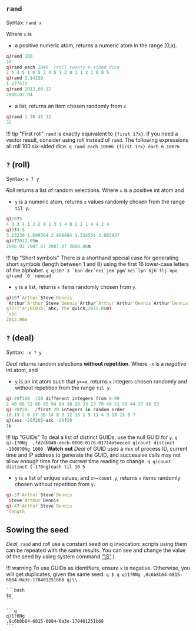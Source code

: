 ## `rand` 

Syntax: `rand x`

Where `x` is 

- a positive numeric atom, returns a numeric atom in the range [0,x).
```q
q)rand 100
10
q)rand each 20#6  /roll twenty 6-sided dice
2 5 4 5 1 0 5 2 4 5 1 2 0 1 1 2 1 0 0 5
q)rand 3.14159
1.277572
q)rand 2012.09.12
2008.02.04
```

- a list, returns an item chosen randomly from `x`
```q
q)rand 1 30 45 32
32
```

!!! tip "First roll"
    `rand` is exactly equivalent to `{first 1?x}`. If you need a vector result, consider using _roll_ instead of `rand`. The following expressions all roll 100 six-sided dice.
    ```q
    rand each 100#6
    {first 1?x} each 6
    100?6
    ```


## `?` (roll)

Syntax: `x ? y`

_Roll_ returns a list of random selections. Where `x` is a positive int atom and 

- `y` is a numeric atom, returns `x` values randomly chosen from the range `til y`.
```q
q)20?5
4 3 3 4 1 2 2 0 1 3 1 4 0 2 2 1 4 4 2 4
q)5?4.5
3.13239 1.699364 2.898484 1.334554 3.085937 
q)4?2012.09m
2006.02 2007.07 2007.07 2008.06m
```

!!! tip "Short symbols"
    There is a shorthand special case for generating short symbols (length between 1 and 8) using the first 16 lower-case letters of the alphabet.
    ```q
    q)10?`3
    `bon`dec`nei`jem`pgm`kei`lpn`bjh`flj`npo
    q)rand `6
    `nemoad
    ```

- `y` is a list, returns `x` items randomly chosen from `y`. 
```q
q)10?`Arthur`Steve`Dennis
`Arthur`Arthur`Steve`Dennis`Arthur`Arthur`Arthur`Dennis`Arthur`Dennis
q)2?("a";0101b;`abc;`the`quick;2012.06m)
`abc
2012.06m
```



## `?` (deal)

Syntax: `-x ? y`

_Deal_ returns random selections **without repetition**. Where `-x` is a _negative_ int atom, and

- `y` is an int atom such that `y>=x`, returns `x` integers chosen randomly and without repetition from the range `til y`.
```q
q)-20?100  /20 different integers from 0-99
2 40 66 52 86 45 94 84 38 26 33 23 78 49 51 59 44 37 48 53
q)-20?20.  /first 20 integers in random order
10 19 2 6 17 16 14 8 3 12 13 1 5 11 4 9 18 15 0 7
q)(asc -20?20)~asc -20?20
1b
```

!!! tip "GUIDs"
    To deal a list of distinct GUIDs, use the null GUID for `y`.
    ```q
    q)-1?0Ng 
    ,fd2db048-decb-0008-0176-01714e5eeced
    q)count distinct -1000?0Ng
    1000
    ```
    **Watch out** _Deal_ of GUID uses a mix of process ID, current time and IP address to generate the GUID, and successive calls may not allow enough time for the current time reading to change. 
    ```q
    q)count distinct {-1?0ng}each til 10
    5
    ```

- `y` is a list of unique values, and `x>=count y`, returns `x` items randomly chosen without repetition from `y`. 
```q
q)-3?`Arthur`Steve`Dennis
`Steve`Arthur`Dennis
q)-4?`Arthur`Steve`Dennis
'length
```



## Sowing the seed

_Deal_, `rand` and _roll_ use a constant seed on q invocation: scripts using them can be repeated with the same results. You can see and change the value of the seed by using system command ["\S"](syscmds/#s-random-seed).)

!!! warning
    To use GUIDs as identifiers, ensure `x` is negative. Otherwise, you will get duplicates, given the same seed:
    ```q
    $ q
    q)1?0Ng
    ,8c6b8b64-6815-6084-0a3e-178401251b68
    q)\\
    ```

    ```bash
    $q
    ```

    ```q
    q)1?0Ng
    ,8c6b8b64-6815-6084-0a3e-178401251b68
    ```

